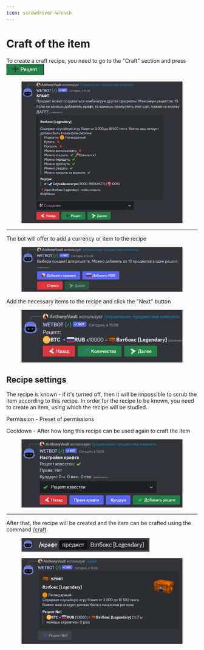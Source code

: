 ```yaml
---
icon: screwdriver-wrench
---
```


# Craft of the item

To create a craft recipe, you need to go to the "Craft" section and press ![](<../../.gitbook/assets/image (10).png>)

<figure><img src="../../.gitbook/assets/image (9).png" alt=""><figcaption></figcaption></figure>

***

The bot will offer to add a currency or item to the recipe

<figure><img src="../../.gitbook/assets/image (11).png" alt=""><figcaption></figcaption></figure>

Add the necessary items to the recipe and click the "Next" button

<figure><img src="../../.gitbook/assets/image (14).png" alt=""><figcaption></figcaption></figure>

## Recipe settings

The recipe is known - if it's turned off, then it will be impossible to scrub the item according to this recipe. In order for the recipe to be known, you need to create an item, using which the recipe will be studied.

Permission - Preset of permissions

Cooldown - After how long this recipe can be used again to craft the item

<figure><img src="../../.gitbook/assets/image (15).png" alt=""><figcaption></figcaption></figure>

***

After that, the recipe will be created and the item can be crafted using the command [/craft <item name>](../../commands/inventory.md)

<figure><img src="../../.gitbook/assets/image (16).png" alt=""><figcaption></figcaption></figure>

<figure><img src="../../.gitbook/assets/image (17).png" alt=""><figcaption></figcaption></figure>
